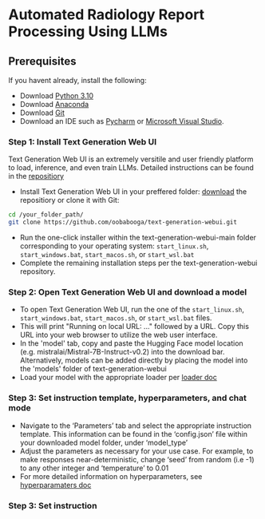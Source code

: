 # Automated Radiology Report Processing Using LLMs

## Prerequisites
If you havent already, install the following:
- Download [Python 3.10](https://www.python.org/downloads/)
- Download [Anaconda](https://www.anaconda.com/download)
- Download [Git](https://github.com/git-guides/install-git)
- Download an IDE such as [Pycharm](https://www.jetbrains.com/pycharm/download/?section=windows) or [Microsoft Visual Studio](https://visualstudio.microsoft.com/downloads/).

### Step 1: Install Text Generation Web UI
Text Generation Web UI is an extremely versitile and user friendly platform to load, inference, and even train LLMs. Detailed instructions can be found in the [repositiory](https://github.com/oobabooga/text-generation-webui/tree/main)
- Install Text Generation Web UI in your preffered folder: [download](https://github.com/oobabooga/text-generation-webui/archive/refs/heads/main.zip) the repositiory or clone it with Git:
```bash
cd /your_folder_path/
git clone https://github.com/oobabooga/text-generation-webui.git
```
- Run the one-click installer within the text-generation-webui-main folder corresponding to your operating system: `start_linux.sh`, `start_windows.bat`, `start_macos.sh`, or `start_wsl.bat`
- Complete the remaining installation steps per the text-generation-webui repository.

### Step 2: Open Text Generation Web UI and download a model
- To open Text Generation Web UI, run the one of the `start_linux.sh`, `start_windows.bat`, `start_macos.sh`, or `start_wsl.bat` files.
- This will print "Running on local URL: ..." followed by a URL. Copy this URL into your web browser to utilize the web user interface.
- In the 'model' tab, copy and paste the Hugging Face model location (e.g. mistralai/Mistral-7B-Instruct-v0.2) into the download bar. Alternatively, models can be added directly by placing the model into the 'models' folder of text-generation-webui
- Load your model with the appropriate loader per [loader doc](https://github.com/oobabooga/text-generation-webui/blob/main/docs/04%20-%20Model%20Tab.md)

### Step 3: Set instruction template, hyperparameters, and chat mode
- Navigate to the ‘Parameters’ tab and select the appropriate instruction template. This information can be found in the ‘config.json’ file within your downloaded model folder, under ‘model_type’
- Adjust the parameters as necessary for your use case. For example, to make responses near-deterministic, change ‘seed’ from random (i.e -1) to any other integer and ‘temperature’ to 0.01
- For more detailed information on hyperparameters, see [hyperparamaters doc](https://github.com/oobabooga/text-generation-webui/blob/main/docs/04%20-%20Model%20Tab.md)
### Step 3: Set instruction


